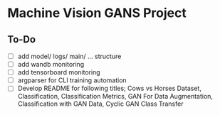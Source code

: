 # Machine Vision GANS Project

## To-Do
- [ ] add model/ logs/ main/ ... structure
- [ ] add wandb monitoring
- [ ] add tensorboard monitoring
- [ ] argparser for CLI training automation
- [ ] Develop README for following titles; Cows vs Horses Dataset, Classification, Classification Metrics, GAN For Data Augmentation, Classification with GAN Data,         Cyclic GAN Class Transfer
